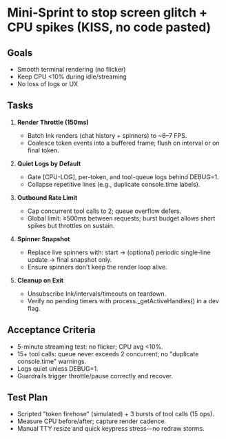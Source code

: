 # Mini-Sprint to stop screen glitch + CPU spikes (KISS, no code pasted)

## Goals
- Smooth terminal rendering (no flicker)
- Keep CPU <10% during idle/streaming
- No loss of logs or UX

## Tasks
1. **Render Throttle (150ms)**
   - Batch Ink renders (chat history + spinners) to ~6–7 FPS.
   - Coalesce token events into a buffered frame; flush on interval or on final token.

2. **Quiet Logs by Default**
   - Gate [CPU-LOG], per-token, and tool-queue logs behind DEBUG=1.
   - Collapse repetitive lines (e.g., duplicate console.time labels).

3. **Outbound Rate Limit**
   - Cap concurrent tool calls to 2; queue overflow defers.
   - Global limit: ≥500ms between requests; burst budget allows short spikes but throttles on sustain.

4. **Spinner Snapshot**
   - Replace live spinners with: start → (optional) periodic single-line update → final snapshot only.
   - Ensure spinners don't keep the render loop alive.

5. **Cleanup on Exit**
   - Unsubscribe Ink/intervals/timeouts on teardown.
   - Verify no pending timers with process._getActiveHandles() in a dev flag.

## Acceptance Criteria
- 5-minute streaming test: no flicker; CPU avg <10%.
- 15+ tool calls: queue never exceeds 2 concurrent; no "duplicate console.time" warnings.
- Logs quiet unless DEBUG=1.
- Guardrails trigger throttle/pause correctly and recover.

## Test Plan
- Scripted "token firehose" (simulated) + 3 bursts of tool calls (15 ops).
- Measure CPU before/after; capture render cadence.
- Manual TTY resize and quick keypress stress—no redraw storms.